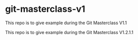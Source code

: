 # git-masterclass-v1

This repo is to give example during the Git Masterclass V1.1

This repo is to give example during the Git Masterclass V1.2.1.1
